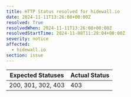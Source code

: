 ```yaml
---
title: HTTP Status resolved for hidewall.io
date: 2024-11-11T13:26:08+00:00Z
resolved: True
resolvedWhen: 2024-11-11T13:26:08+00:00Z
resolvedStartTime: 2024-11-08T11:28:04+00:00Z
severity: notice
affected:
  - hidewall.io
section: issue
---
```


| Expected Statuses | Actual Status  |
|-------------------|----------------|
| 200, 301, 302, 403 | 403 |
